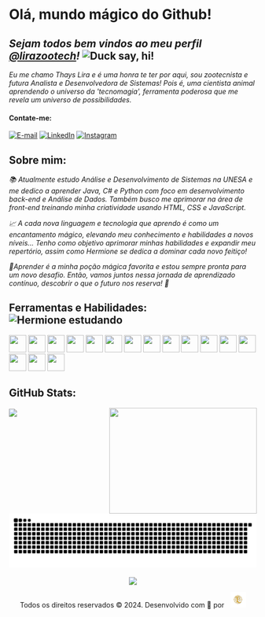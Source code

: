 # **Olá, mundo mágico do Github!**

*Sejam todos bem vindos ao meu perfil [@lirazootech](https://github.dev/lirazootech/)!* <img alt="Duck say, hi!" title="Propriedade title" src="https://media.giphy.com/media/26gslMAdctNhu6YnK/giphy.gif?cid=790b7611w8oxncd2arwp4amzu8d71w5yifi6rexaqo890hg&ep=v1_stickers_search&rid=giphy.gif&ct=s" width="210" height="210"/>
----------------------

*Eu me chamo Thays Lira e é uma honra te ter por aqui, sou zootecnista e futura Analista e Desenvolvedora de Sistemas! Pois é, uma cientista animal aprendendo o universo da 'tecnomagia', ferramenta poderosa que me revela um universo de possibilidades.*
#### **Contate-me:**
[![E-mail](https://img.shields.io/badge/-Email-000?style=for-the-badge&logo=microsoft-outlook&logoColor=FFA500&color:FF0)](mailto:lirazootech@outlook.com)
[![LinkedIn](https://img.shields.io/badge/-LinkedIn-000?style=for-the-badge&logo=linkedin&logoColor=FFA500&color:FF0)](https://linkedin.com/in/lirazootech/) [![Instagram](https://img.shields.io/badge/-Instagram-000?style=for-the-badge&logo=instagram&logoColor=FFA500&color:FF0)](https://instagram.com/https://www.instagram.com/lirazootech)

## Sobre mim: 

*📚 Atualmente estudo Análise e Desenvolvimento de Sistemas na UNESA e me dedico a aprender Java, C# e Python com foco em desenvolvimento back-end e Análise de Dados. Também busco me aprimorar na área de front-end treinando minha criatividade usando HTML, CSS e JavaScript.*

*📈 A cada nova linguagem e tecnologia que aprendo é como um encantamento mágico, elevando meu conhecimento e habilidades a novos níveis... Tenho como objetivo aprimorar minhas habilidades e expandir meu repertório, assim como Hermione se dedica a dominar cada novo feitiço!*

*🌱Aprender é a minha poção mágica favorita e estou sempre pronta para um novo desafio. Então, vamos juntos nessa jornada de aprendizado contínuo, descobrir o que o futuro nos reserva! 🚀*

## Ferramentas e Habilidades: <img alt="Hermione estudando" title="Propriedade title" src="https://media.giphy.com/media/WT9chy8AxXeexEUjWR/giphy.gif?cid=790b7611wuw0t9c5kcff08xqfazb0igzenxij44wy86sb2rj&ep=v1_stickers_search&rid=giphy.gif&ct=s" width="70" height="70"/>

<img src="https://cdn.jsdelivr.net/gh/devicons/devicon@latest/icons/dotnetcore/dotnetcore-original.svg" width="35" height="35" /> <img src="https://cdn.jsdelivr.net/gh/devicons/devicon@latest/icons/csharp/csharp-plain.svg" width="35" height="35" /> <img src="https://cdn.jsdelivr.net/gh/devicons/devicon@latest/icons/microsoftsqlserver/microsoftsqlserver-original.svg" width="35" height="35" /> <img src="https://cdn.jsdelivr.net/gh/devicons/devicon@latest/icons/docker/docker-original.svg" width="35" height="35" /> <img src="https://cdn.jsdelivr.net/gh/devicons/devicon@latest/icons/java/java-original.svg" width="35" height="35" /> <img src="https://cdn.jsdelivr.net/gh/devicons/devicon@latest/icons/spring/spring-original.svg" width="35" height="35" /> <img src="https://cdn.jsdelivr.net/gh/devicons/devicon@latest/icons/python/python-original.svg" width="35" height="35" /> <img src="https://cdn.jsdelivr.net/gh/devicons/devicon@latest/icons/fastapi/fastapi-original.svg" width="35" height="35" /> <img src="https://cdn.jsdelivr.net/gh/devicons/devicon@latest/icons/azuresqldatabase/azuresqldatabase-original.svg" width="35" height="35" /> <img src="https://cdn.jsdelivr.net/gh/devicons/devicon@latest/icons/html5/html5-original.svg" width="35" height="35" /> <img src="https://cdn.jsdelivr.net/gh/devicons/devicon@latest/icons/css3/css3-original.svg" width="35" height="35" /> <img src="https://cdn.jsdelivr.net/gh/devicons/devicon@latest/icons/javascript/javascript-original.svg" width="35" height="35" /> <img src="https://cdn.jsdelivr.net/gh/devicons/devicon@latest/icons/git/git-original.svg" width="35" height="35" /> <img src="https://cdn.jsdelivr.net/gh/devicons/devicon@latest/icons/github/github-original.svg" width="35" height="35" /> <img src="https://cdn.jsdelivr.net/gh/devicons/devicon@latest/icons/linux/linux-original.svg" width="35" height="35" /> <img src="https://cdn.jsdelivr.net/gh/devicons/devicon@latest/icons/ubuntu/ubuntu-original.svg" width="35" height="35" />          

## GitHub Stats:

<img align="right" loading="lazy" src="https://media.giphy.com/media/paTz7UZbPfTZFRYnnB/giphy.gif?cid=790b7611bodrxeehuplu1x49i1rjf31vq6okb7zpk3de969i&ep=v1_stickers_search&rid=giphy.gif&ct=s" width="300" height="215em"/> <img loading="lazy" align="center" height="180em" src="https://github-readme-stats.vercel.app/api/top-langs/?username=lirazootech&theme=vision-friendly-dark&hide_border=false&include_all_commits=false&count_private=false&layout=compact"/>

<picture>
  <source media="(prefers-color-scheme: dark)" srcset="https://raw.githubusercontent.com/lirazootech/lirazootech/output/github-contribution-grid-snake-dark.svg">
  <source media="(prefers-color-scheme: light)" srcset="https://raw.githubusercontent.com/lirazootech/lirazootech/output/github-contribution-grid-snake.svg">
  <img alt="github contribution grid snake animation" src="https://raw.githubusercontent.com/lirazootech/lirazootech/output/github-contribution-grid-snake.svg">
</picture>

<p align="center"/><img loading="lazy" align="center" height="180em" src="https://github-readme-streak-stats.herokuapp.com/?user=lirazootech&theme=vision-friendly-dark&hide_border=false"/>

<div style="text-align: center;">
  <p align="center">
    Todos os direitos reservados © 2024. Desenvolvido com 🧡 por
    <a href="https://lirazootech.vercel.app/">
      <img src="./footer_32x32.png" alt="Logo pessoal de Thays Lira" style="margin-left: 8px;"/>
    </a>
  </p>
</div>

